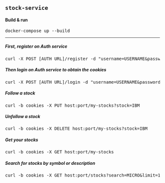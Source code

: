 ## `stock-service`

#### Build & run

<pre>
docker-compose up --build
</pre>

<hr>

##### First, register on Auth service

<pre>
curl -X POST [AUTH_URL]/register -d "username=USERNAME&password=PASSWORD"
</pre>

##### Then login on Auth service to obtain the cookies

<pre>
curl -X POST [AUTH_URL]/login -d "username=USERNAME&password=PASSWORD" -c cookies
</pre>

##### Follow a stock

<pre>
curl -b cookies -X PUT host:port/my-stocks?stock=IBM
</pre>

##### Unfollow a stock

<pre>
curl -b cookies -X DELETE host:port/my-stocks?stock=IBM
</pre>

##### Get your stocks

<pre>
curl -b cookies -X GET host:port/my-stocks
</pre>

##### Search for stocks by symbol or description

<pre>
curl -b cookies -X GET host:port/stocks?search=MICRO&limit=10
</pre>